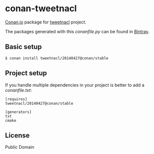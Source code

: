 # conan-tweetnacl

[Conan.io](https://conan.io) package for [tweetnacl](http://tweetnacl.cr.yp.to/index.html) project.

The packages generated with this *conanfile.py* can be found in [Bintray](https://bintray.com/conan-community/conan/tweetnacl%3Aconan).

## Basic setup

    $ conan install tweetnacl/20140427@conan/stable

## Project setup

If you handle multiple dependencies in your project is better to add a *conanfile.txt*:

    [requires]
    tweetnacl/20140427@conan/stable

    [generators]
    txt
    cmake

## License

Public Domain
